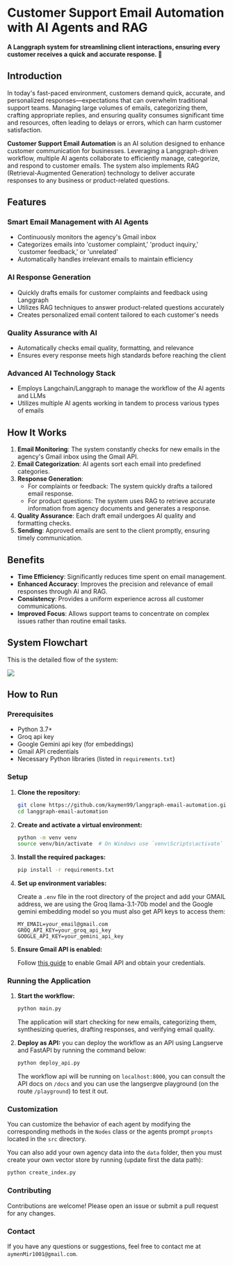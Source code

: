 <!--
Title: Customer Support Email Automation System | Langchain/Langgraph Integration
Description: Automate customer support emails with our system built using Langchain/Langgraph. Features include email categorization, query synthesis, draft email creation, and email verification.
Keywords: Customer support automation, email automation, Langchain, Langgraph, AI email agents, Gmail API, Python email automation, email categorization, email verification, AI agents, AI tools
Author: kaymen99
-->

# Customer Support Email Automation with AI Agents and RAG

**A Langgraph system for streamlining client interactions, ensuring every customer receives a quick and accurate response. 🌟**

## Introduction

In today's fast-paced environment, customers demand quick, accurate, and personalized responses—expectations that can overwhelm traditional support teams. Managing large volumes of emails, categorizing them, crafting appropriate replies, and ensuring quality consumes significant time and resources, often leading to delays or errors, which can harm customer satisfaction.

**Customer Support Email Automation** is an AI solution designed to enhance customer communication for businesses. Leveraging a Langgraph-driven workflow, multiple AI agents collaborate to efficiently manage, categorize, and respond to customer emails. The system also implements RAG (Retrieval-Augmented Generation) technology to deliver accurate responses to any business or product-related questions.

## Features

### Smart Email Management with AI Agents

- Continuously monitors the agency's Gmail inbox
- Categorizes emails into 'customer complaint,' 'product inquiry,' 'customer feedback,' or 'unrelated'
- Automatically handles irrelevant emails to maintain efficiency

### AI Response Generation

- Quickly drafts emails for customer complaints and feedback using Langgraph
- Utilizes RAG techniques to answer product-related questions accurately
- Creates personalized email content tailored to each customer's needs

### Quality Assurance with AI

- Automatically checks email quality, formatting, and relevance
- Ensures every response meets high standards before reaching the client

### Advanced AI Technology Stack

- Employs Langchain/Langgraph to manage the workflow of the AI agents and LLMs
- Utilizes multiple AI agents working in tandem to process various types of emails

## How It Works

1. **Email Monitoring**: The system constantly checks for new emails in the agency's Gmail inbox using the Gmail API.
2. **Email Categorization**: AI agents sort each email into predefined categories.
3. **Response Generation**: 
   - For complaints or feedback: The system quickly drafts a tailored email response.
   - For product questions: The system uses RAG to retrieve accurate information from agency documents and generates a response.
4. **Quality Assurance**: Each draft email undergoes AI quality and formatting checks.
5. **Sending**: Approved emails are sent to the client promptly, ensuring timely communication.

## Benefits

- **Time Efficiency**: Significantly reduces time spent on email management.
- **Enhanced Accuracy**: Improves the precision and relevance of email responses through AI and RAG.
- **Consistency**: Provides a uniform experience across all customer communications.
- **Improved Focus**: Allows support teams to concentrate on complex issues rather than routine email tasks.

## System Flowchart

This is the detailed flow of the system:

[![](https://mermaid.ink/img/pako:eNqdk8GO2jAQhl9lZKSeQELlAjlUgiSgSi1qd9sKkfRg4jFYJDa1nWXpZt-9A5jdVNrDKjk5nv-bGf_2PLHCCGQRk6U5FjtuPfxIcg30TbN4h8UelniEtOKqdKA0LL5OP3_5HRQwGHxqlqYlaWCdpVrAN2sKdO5_4Wuiuam1aGCWxdzj1lj1F6-hAMwuwE9tsSQBKdft_bh23lRoITbVoeRKezAW5ohiw4t9A0mWWC79GxmpLVEXFNF_amVPDcTZ_Un7HbpzB99rtAodSMp2N10EMj6TsMoW6GGq3ZHqSmuqlmJ1UbxVNblE0uwXJZana4jK8FL5E3wgG2zFvVd6G_Tppcvp4WDNAzYwz-6RzGxnnF8dOB8cPb4YkwaHUTi4wwfllNFkRJtZ4mNojozP9TXk_KlEuh-pyjLqyYnsO2_NHqPeeDwO68FRCb-LPh4e-4UpjY16w-Gwjc8Cvtm84qPR6L14fKu-2XTBk1t12QlPX84-6YLPAz6RnfDVrXo3fB1wIcT7cdZnNDz0EATN_dM5Xc5oBCrMWURLwe0-Z7l-Jh2vvaEBKVjkbY19Zk293bFI8tLRX30QNJ2J4lvLq7D7_A-v-mU8?type=png)](https://mermaid.live/edit#pako:eNqdk8GO2jAQhl9lZKSeQELlAjlUgiSgSi1qd9sKkfRg4jFYJDa1nWXpZt-9A5jdVNrDKjk5nv-bGf_2PLHCCGQRk6U5FjtuPfxIcg30TbN4h8UelniEtOKqdKA0LL5OP3_5HRQwGHxqlqYlaWCdpVrAN2sKdO5_4Wuiuam1aGCWxdzj1lj1F6-hAMwuwE9tsSQBKdft_bh23lRoITbVoeRKezAW5ohiw4t9A0mWWC79GxmpLVEXFNF_amVPDcTZ_Un7HbpzB99rtAodSMp2N10EMj6TsMoW6GGq3ZHqSmuqlmJ1UbxVNblE0uwXJZana4jK8FL5E3wgG2zFvVd6G_Tppcvp4WDNAzYwz-6RzGxnnF8dOB8cPb4YkwaHUTi4wwfllNFkRJtZ4mNojozP9TXk_KlEuh-pyjLqyYnsO2_NHqPeeDwO68FRCb-LPh4e-4UpjY16w-Gwjc8Cvtm84qPR6L14fKu-2XTBk1t12QlPX84-6YLPAz6RnfDVrXo3fB1wIcT7cdZnNDz0EATN_dM5Xc5oBCrMWURLwe0-Z7l-Jh2vvaEBKVjkbY19Zk293bFI8tLRX30QNJ2J4lvLq7D7_A-v-mU8)

## How to Run

### Prerequisites

- Python 3.7+
- Groq api key
- Google Gemini api key (for embeddings)
- Gmail API credentials
- Necessary Python libraries (listed in `requirements.txt`)

### Setup

1. **Clone the repository:**

   ```sh
   git clone https://github.com/kaymen99/langgraph-email-automation.git
   cd langgraph-email-automation
   ```

2. **Create and activate a virtual environment:**

   ```sh
   python -m venv venv
   source venv/bin/activate  # On Windows use `venv\Scripts\activate`
   ```

3. **Install the required packages:**

   ```sh
   pip install -r requirements.txt
   ```

4. **Set up environment variables:**

   Create a `.env` file in the root directory of the project and add your GMAIL address, we are using the Groq llama-3.1-70b model and the Google gemini embedding model so you must also get API keys to access them:

   ```env
   MY_EMAIL=your_email@gmail.com
   GROQ_API_KEY=your_groq_api_key
   GOOGLE_API_KEY=your_gemini_api_key
   ```

5. **Ensure Gmail API is enabled:**

   Follow [this guide](https://developers.google.com/gmail/api/quickstart/python) to enable Gmail API and obtain your credentials.

### Running the Application

1. **Start the workflow:**

   ```sh
   python main.py
   ```

   The application will start checking for new emails, categorizing them, synthesizing queries, drafting responses, and verifying email quality.

2. **Deploy as API:** you can deploy the workflow as an API using Langserve and FastAPI by running the command below:

   ```sh
   python deploy_api.py
   ```

   The workflow api will be running on `localhost:8000`, you can consult the API docs on `/docs` and you can use the langsergve playground (on the route `/playground`) to test it out.


### Customization

You can customize the behavior of each agent by modifying the corresponding methods in the `Nodes` class or the agents prompt `prompts` located in the `src` directory.

You can also add your own agency data into the `data` folder, then you must create your own vector store by running (update first the data path):

```sh
python create_index.py
```

### Contributing

Contributions are welcome! Please open an issue or submit a pull request for any changes.

### Contact

If you have any questions or suggestions, feel free to contact me at `aymenMir1001@gmail.com`.

